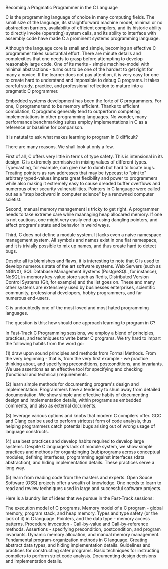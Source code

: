 
Becoming a Pragmatic Programmer in the C Language

C is the programming language of choice in many computing fields. The small size
of the language, its straightforward machine model, minimal or no abstraction
barriers, availability of efficient compilers, and its historic ability to
directly invoke (operating) system calls, and its ability to interface with
assembly code have made C a prominent systems programming language.

Although the language core is small and simple, becoming an effective C
programmer takes substantial effort. There are minute details and complexities
that one needs to grasp before attempting to develop reasonably large code. One
of its merits - simple machine-model with minimal abstractions - turns out to
be one of the hardest to get right for many a novice. If the learner does not
pay attention, it is very easy for one to create hard to understand and
impossible to debug C programs. It takes careful study, practice, and 
professional reflection to mature into a pragmatic C programmer.

Embedded systems development has been the forte of C programmers. For one, C
programs tend to be memory efficient. Thanks to efficient compilation, C
programs generally tend to outperform competing implementations in other
programming languages. No wonder, many performance benchmarking suites employ
implementations in C as a reference or baseline for comparison.

It is natutal to ask what makes learning to program in C difficult?

There are many reasons. We shall look at only a few.

First of all, C offers very little in terms of type safety. This is intensional
in its design. C is extremely permissive in mixing values of different types.
Typecasting, for example, can give rise to dumb but hard to locate bugs. 
Treating pointers as raw addresses that may be typecast to "pint to" arbitrary
typed-values imparts great flexibility and power to programmers while also
making it extremely easy to cause dreaded buffer overflows and numerous other
security vulnerabilities. Pointers in C language were called out as a 
"step backward in computer science" by a renowned computer scietist.

Second, manual memory management is tricky to get right. A programmer needs to
take extreme care while maanaging heap allocared memory. If one is not cautious,
one might very easily end up using dangling pointers, and affect program's state
and behavior in weird ways.

Third, C does not define a module system. It lacks even a naive namespace
management system. All symbols and names exist in one flat namespace, and it is
trivially possible to mix up names, and thus create hard to detect bugs.

Despite all its blemishes and flaws, it is interesting to note that C is used to
develop numerous state of the art software systems. Web Servers (such as NGINX),
SQL Database Management Systems (PostgreSQL, for instance), NoSQL in-memory
key-value store such as Redis, Distributed Version Control Systems
(Git, for example) and the list goes on. These and many other systems are
extensively used by businesses enterprises, scientific community, professional
developers, hobby programmers, and far numerous end-users.

C is undoubtedly one of the most loved and most hated programming languages.

The question is this: how should one approach learning to program in C?

In Fast-Track C Programming sessions, we employ a blend of principles,
practices, and techniques to write better C programs. We try hard to impart the
following habits from the word go:

(1) draw upon sound principles and methods from Formal Methods.
    From the very beginning - that is, from the very first example - we practice
    thinking about, and specifying preconditions, postconditions, and 
    invariants. We use assertions as an effective tool for specifying and
    checking (functional and technical) requirements.

(2) learn simple methods for documenting program's design and implementation.
    Programmers have a tendency to shun away from detailed documentation. We
    show simple and effective habits of documenting design and implementation
    details, within programs as embedded comments, and also as external 
    documents.

(3) leverage various options and knobs that modern C compilers offer.
    GCC and Clang can be used to perform strictest form of code analysis, thus
    helping programmers catch potential bugs arising out of wrong usage of
    language constructs.

(4) use best practices and develop habits required to develop large systems.
    Despite C language's lack of module system, we show simple practices and 
    methods for organizinging (sub)programs across conceptual modules, defining
    interfaces, programming against interfaces (data abstraction), and hiding
    implementation details. These practices serve a long way.

(5) learn from reading code from the masters and experts.
    Open Souce Software (OSS) projects offer a wealth of knowledge. One needs
    to learn to read and review techniques used in large and successful software
    projects.

Here is a laundry list of ideas that we pursue in the Fast-Track sessions:

   The execution model of C programs.
   Memory model of a C program - global memory, program stack, and heap memory.
   Types and type safety (or the lack of it) in C language.
   Pointers, and the data type - memory access patterns.
   Procedure invocation - Call-by-value and Call-by-reference methods.
   Assertions - specifying precondition, postcondition, and program invariants.
   Dynamic memory allocation, and manual memory management.
   Fundamental program-organization methods in C language.
   Creating abstract data types, and hiding implementation details.
   Guidelines and practices for constructing safer programs.
   Basic techniques for instructing compilers to perform strict code analysis.
   Documenting design decisions and implementation details.





